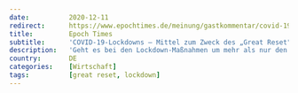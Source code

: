 ```yaml
---
date:          2020-12-11
redirect:      https://www.epochtimes.de/meinung/gastkommentar/covid-19-lockdowns-mittel-zum-zweck-des-great-reset-der-grossen-transformation-der-welt-a3395004.html
title:         Epoch Times
subtitle:      'COVID-19-Lockdowns – Mittel zum Zweck des „Great Reset"'
description:   'Geht es bei den Lockdown-Maßnahmen um mehr als nur den Gesundheitsschutz der Bevölkerung?'
country:       DE
categories:    [Wirtschaft]
tags:          [great reset, lockdown]
---
```

